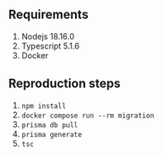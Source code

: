 ## Requirements
1. Nodejs 18.16.0
2. Typescript 5.1.6
3. Docker

## Reproduction steps
1. `npm install`
2. `docker compose run --rm migration`
3. `prisma db pull`
4. `prisma generate`
5. `tsc`